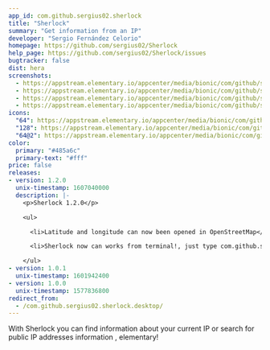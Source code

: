 ```yaml
---
app_id: com.github.sergius02.sherlock
title: "Sherlock"
summary: "Get information from an IP"
developer: "Sergio Fernández Celorio"
homepage: https://github.com/sergius02/Sherlock
help_page: https://github.com/sergius02/Sherlock/issues
bugtracker: false
dist: hera
screenshots:
  - https://appstream.elementary.io/appcenter/media/bionic/com/github/sergius02.sherlock/49E1DF3D14DAE23D35EACF5B2052CE88/screenshots/image-1_orig.png
  - https://appstream.elementary.io/appcenter/media/bionic/com/github/sergius02.sherlock/49E1DF3D14DAE23D35EACF5B2052CE88/screenshots/image-2_orig.png
  - https://appstream.elementary.io/appcenter/media/bionic/com/github/sergius02.sherlock/49E1DF3D14DAE23D35EACF5B2052CE88/screenshots/image-3_orig.png
  - https://appstream.elementary.io/appcenter/media/bionic/com/github/sergius02.sherlock/49E1DF3D14DAE23D35EACF5B2052CE88/screenshots/image-4_orig.png
icons:
  "64": https://appstream.elementary.io/appcenter/media/bionic/com/github/sergius02.sherlock/49E1DF3D14DAE23D35EACF5B2052CE88/icons/64x64/com.github.sergius02.sherlock_com.github.sergius02.sherlock.png
  "128": https://appstream.elementary.io/appcenter/media/bionic/com/github/sergius02.sherlock/49E1DF3D14DAE23D35EACF5B2052CE88/icons/128x128/com.github.sergius02.sherlock_com.github.sergius02.sherlock.png
  "64@2": https://appstream.elementary.io/appcenter/media/bionic/com/github/sergius02.sherlock/49E1DF3D14DAE23D35EACF5B2052CE88/icons/64x64@2/com.github.sergius02.sherlock_com.github.sergius02.sherlock.png
color:
  primary: "#485a6c"
  primary-text: "#fff"
price: false
releases:
- version: 1.2.0
  unix-timestamp: 1607040000
  description: |-
    <p>Sherlock 1.2.0</p>

    <ul>

      <li>Latitude and longitude can now been opened in OpenStreetMap</li>

      <li>Sherlock now can works from terminal!, just type com.github.sergius02.sherlock -h for help</li>

    </ul>
- version: 1.0.1
  unix-timestamp: 1601942400
- version: 1.0.0
  unix-timestamp: 1577836800
redirect_from:
  - /com.github.sergius02.sherlock.desktop/
---
```


<p>With Sherlock you can find information about your current IP or search for public IP addresses information , elementary!</p>